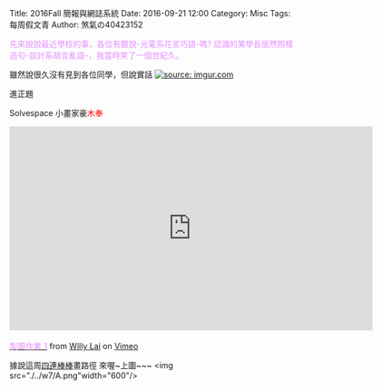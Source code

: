 Title: 2016Fall 簡報與網誌系統
Date: 2016-09-21 12:00
Category: Misc
Tags: 每周假文青
Author: 煞氣の40423152

<font color="#E38EFF">先來說說最近學校的事，各位有聽說-光電系花言巧語-嗎?  認識的某學長居然照樣造句-設計系胡言亂語-，我當時笑了一個世紀久。</font>
<!-- PELICAN_END_SUMMARY -->
雖然說很久沒有見到各位同學，但說實話
<a href="http://imgur.com/bMgDEXh"><img src="http://i.imgur.com/bMgDEXh.jpg" title="source: imgur.com" /></a>

進正題


Solvespace 小畫家豪<font color="#FF0000">木奉</font></p>
<iframe src="https://player.vimeo.com/video/185643448" width="640" height="360" frameborder="0" webkitallowfullscreen mozallowfullscreen allowfullscreen></iframe>
<p><a href="https://vimeo.com/185643448"><font color="#E38EFF">製圖作業_1</font></a> from <a href="https://vimeo.com/user46451216">Willy Lai</a> on <a href="https://vimeo.com">Vimeo</a>
            


據說這周<a href="./../w7/B.csv">四連棒棒</a>畫路徑
來喔~上圖~~~
<img src="./../w7/A.png"width="600"/>


